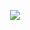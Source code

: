 <p align="center">
  <a href="https://skillicons.dev">
    <img src="https://skillicons.dev/icons?i=ts,js,angular,react,next,vue,electron,nodejs" />
  </a>
</p>
